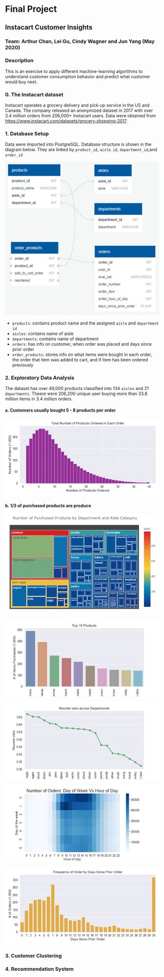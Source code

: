 # Final Project
## Instacart Customer Insights
### Team: Arthur Chan, Lei Gu, Cindy Wagner and Jun Yang (May 2020)

### Description
This is an exercise to apply different machine-learning algorithms to understand customer consumption behavior and predict what customer would buy next.

### 0. The Instacart dataset
Instacart operates a grocery delivery and pick-up service in the US and Canada. The company released an anonymized dataset in 2017 with over 3.4 million orders from 206,000+ Instacart users. Data were obtained from https://www.instacart.com/datasets/grocery-shopping-2017.

### 1. Database Setup
Data were imported into PostgreSQL. Database structure is shown in the diagram below. They are linked by `product_id`, `aisle_id`, `department_id`,and  `order_id`

![Diagram](./SQL/Database_Diagram.PNG)

- `products`: contains product name and the assigned `aisle` and `department id`
- `aisles`: contains name of aisle
- `departments`: contains name of department
- `orders`: has info on customer, when order was placed and days since prior order
- `order_products`: stores info on what items were bought in each order, the order that item was added to cart, and if item has been ordered previously 

### 2. Exploratory Data Analysis
The dataset has over 49,000 products classified into 134 `aisles` and 21 `departments`. 
Theere were 206,200 unique user buying more than 33.8 million items in 3.4 million orders.

#### a. Customers usually bought 5 - 8 products per order

![Products](./Outputs/EDA_Images/productsPerOrder.png)


#### b. 1/3 of purchased products are produce

![DeptAisle](./Outputs/EDA_Images/popularDeptAisle.png)

![PopProduct](./Outputs/EDA_Images/popularProducts.PNG)

![reOrder](./Outputs/EDA_Images/reorderDept.png)

![When](./Outputs/EDA_Images/freqHeatMap.png)

![Often](./Outputs/EDA_Images/freqBetweenOrders.png)

### 3. Customer Clustering

### 4. Recommendation System
